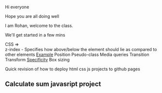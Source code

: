 Hi everyone

Hope you are all doing well

I am Rohan, welcome to the class.

We'll get started in a few mins

CSS =>  
z-index - Specifies how above/below the element should lie as compared to other elements [Example](https://ishadeed.com/article/understanding-z-index/)
Position
Pseudo-class
Media queries
Transition Transform
[Specificity](https://www.w3schools.com/css/css_specificity.asp)
Box sizing

Quick revision of how to deploy html css js projects to github pages

## Calculate sum javasript project